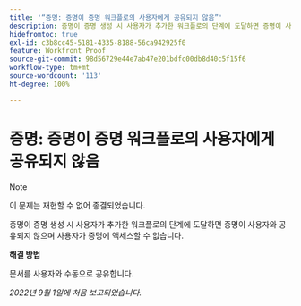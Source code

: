 ```yaml
---
title: '“증명: 증명이 증명 워크플로의 사용자에게 공유되지 않음”'
description: 증명이 증명 생성 시 사용자가 추가한 워크플로의 단계에 도달하면 증명이 사용자와 공유되지 않으며 사용자가 증명에 액세스할 수 없습니다.
hidefromtoc: true
exl-id: c3b8cc45-5181-4335-8188-56ca942925f0
feature: Workfront Proof
source-git-commit: 98d56729e44e7ab47e201bdfc00db8d40c5f15f6
workflow-type: tm+mt
source-wordcount: '113'
ht-degree: 100%

---
```


# 증명: 증명이 증명 워크플로의 사용자에게 공유되지 않음

<!--This issue is on the WF and WFP TOCs-->
<!--Requested article-->

>[!NOTE]
>
>이 문제는 재현할 수 없어 종결되었습니다.

증명이 증명 생성 시 사용자가 추가한 워크플로의 단계에 도달하면 증명이 사용자와 공유되지 않으며 사용자가 증명에 액세스할 수 없습니다.

**해결 방법**

문서를 사용자와 수동으로 공유합니다.

_2022년 9월 1일에 처음 보고되었습니다._
